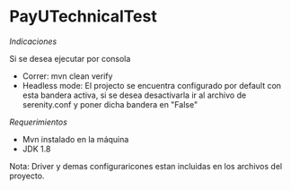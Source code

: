 # PayUTechnicalTest

*Indicaciones*

Si se desea ejecutar por consola
- Correr: mvn clean verify
- Headless mode: El projecto se encuentra configurado por default con esta bandera activa, si se desea desactivarla ir al archivo de serenity.conf y poner dicha bandera en "False"

*Requerimientos*
- Mvn instalado en la máquina
- JDK 1.8


Nota: Driver y demas configuraricones estan incluidas en los archivos del proyecto.

